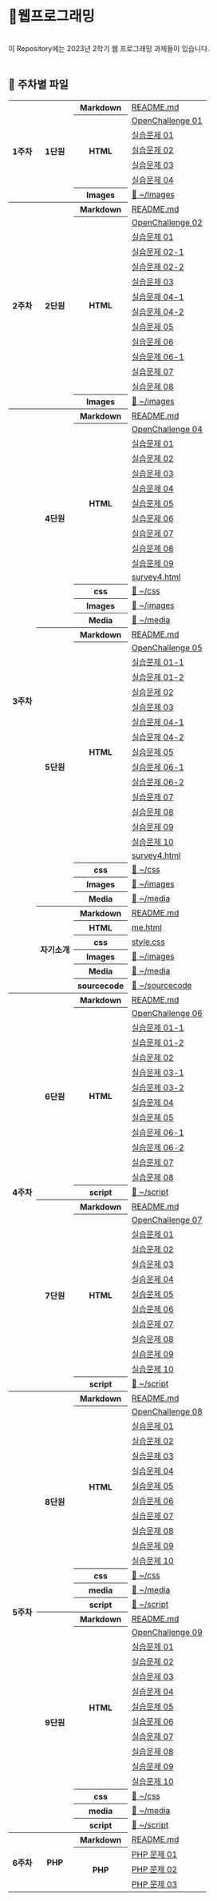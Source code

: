 <meta charset="UTF-8">

# 📰웹프로그래밍
<br>
이 Repository에는 2023년 2학기 웹 프로그래밍 과제들이 있습니다.
<br><br>

## 📂 주차별 파일

<table>
  <tr>
    <th rowspan=7>1주차</th>
    <th rowspan=7>1단원</th>
    <th>Markdown</th><td><a href="https://minuring.github.io/2023Web/1%EC%A3%BC%EC%B0%A8/">README.md</a></td>
  </tr>
  <tr>
    <th rowspan=5>HTML</th>
    <td><a href="https://minuring.github.io/2023Web/1%EC%A3%BC%EC%B0%A8/p58_OpenChallenge_01.html">OpenChallenge 01</a></td>
  </tr>
  <tr><td><a href="https://minuring.github.io/2023Web/1%EC%A3%BC%EC%B0%A8/p61_01.html">실습문제 01</a></td></tr>
  <tr><td><a href="https://minuring.github.io/2023Web/1%EC%A3%BC%EC%B0%A8/p61_02.html">실습문제 02</a></td></tr>
  <tr><td><a href="https://minuring.github.io/2023Web/1%EC%A3%BC%EC%B0%A8/p62_03.html">실습문제 03</a></td></tr>
  <tr><td><a href="https://minuring.github.io/2023Web/1%EC%A3%BC%EC%B0%A8/p62_04.html">실습문제 04</a></td></tr>
  <tr><th>Images</th><td><a href="https://github.com/Minuring/2023Web/tree/main/1%EC%A3%BC%EC%B0%A8/">📁 ~/Images</a></td></tr>

  <tr>
    <th rowspan=14>2주차</th>
    <th rowspan=14>2단원</th>
    <th>Markdown</th><td><a href="https://minuring.github.io/2023Web/2%EC%A3%BC%EC%B0%A8/">README.md</a></td>
  </tr>
  <tr>
    <th rowspan=12>HTML</th>
    <td><a href="https://minuring.github.io/2023Web/2%EC%A3%BC%EC%B0%A8/p104_OpenChallenge_02.html">OpenChallenge 02</a></td>
  </tr>
  <tr><td><a href="https://minuring.github.io/2023Web/2%EC%A3%BC%EC%B0%A8/p107_01.html">실습문제 01</a></td></tr>
  <tr><td><a href="https://minuring.github.io/2023Web/2%EC%A3%BC%EC%B0%A8/p108_02-01.html">실습문제 02-1</a></td></tr>
  <tr><td><a href="https://minuring.github.io/2023Web/2%EC%A3%BC%EC%B0%A8/p108_02-02.html">실습문제 02-2</a></td></tr>
  <tr><td><a href="https://minuring.github.io/2023Web/2%EC%A3%BC%EC%B0%A8/p108_03.html">실습문제 03</a></td></tr>
  <tr><td><a href="https://minuring.github.io/2023Web/2%EC%A3%BC%EC%B0%A8/p108_04-01.html">실습문제 04-1</a></td></tr>
  <tr><td><a href="https://minuring.github.io/2023Web/2%EC%A3%BC%EC%B0%A8/p108_04-02.html">실습문제 04-2</a></td></tr>
  <tr><td><a href="https://minuring.github.io/2023Web/2%EC%A3%BC%EC%B0%A8/p109_05.html">실습문제 05</a></td></tr>
  <tr><td><a href="https://minuring.github.io/2023Web/2%EC%A3%BC%EC%B0%A8/p109_06.html">실습문제 06</a></td></tr>
  <tr><td><a href="https://minuring.github.io/2023Web/2%EC%A3%BC%EC%B0%A8/p109_06 sitelist.html">실습문제 06-1</a></td></tr>
  <tr><td><a href="https://minuring.github.io/2023Web/2%EC%A3%BC%EC%B0%A8/p110_07.html">실습문제 07</a></td></tr>
  <tr><td><a href="https://minuring.github.io/2023Web/2%EC%A3%BC%EC%B0%A8/p110_08.html">실습문제 08</a></td></tr>
  <tr><th>Images</th><td><a href="https://github.com/Minuring/2023Web/tree/main/2%EC%A3%BC%EC%B0%A8/">📁 ~/images</a></td></tr>

  <tr>
    <th rowspan=40>3주차</th>
    <th rowspan=15>4단원</th>
    <th>Markdown</th><td><a href="https://minuring.github.io/2023Web/3%EC%A3%BC%EC%B0%A8/">README.md</a></td>
  </tr>
  <tr>
    <th rowspan=11>HTML</th>
    <td><a href="https://minuring.github.io/2023Web/3%EC%A3%BC%EC%B0%A8/chap04/html/OpenChallenge_04.html">OpenChallenge 04</a></td>
  </tr>
  <tr><td><a href="https://minuring.github.io/2023Web/3%EC%A3%BC%EC%B0%A8/chap04/html/q01.html">실습문제 01</a></td></tr>
  <tr><td><a href="https://minuring.github.io/2023Web/3%EC%A3%BC%EC%B0%A8/chap04/html/q02.html">실습문제 02</a></td></tr>
  <tr><td><a href="https://minuring.github.io/2023Web/3%EC%A3%BC%EC%B0%A8/chap04/html/q03.html">실습문제 03</a></td></tr>
  <tr><td><a href="https://minuring.github.io/2023Web/3%EC%A3%BC%EC%B0%A8/chap04/html/q04.html">실습문제 04</a></td></tr>
  <tr><td><a href="https://minuring.github.io/2023Web/3%EC%A3%BC%EC%B0%A8/chap04/html/q05.html">실습문제 05</a></td></tr>
  <tr><td><a href="https://minuring.github.io/2023Web/3%EC%A3%BC%EC%B0%A8/chap04/html/q06.html">실습문제 06</a></td></tr>
  <tr><td><a href="https://minuring.github.io/2023Web/3%EC%A3%BC%EC%B0%A8/chap04/html/q07.html">실습문제 07</a></td></tr>
  <tr><td><a href="https://minuring.github.io/2023Web/3%EC%A3%BC%EC%B0%A8/chap04/html/q08.html">실습문제 08</a></td></tr>
  <tr><td><a href="https://minuring.github.io/2023Web/3%EC%A3%BC%EC%B0%A8/chap04/html/q09.html">실습문제 09</a></td></tr>
  <tr><td><a href="https://minuring.github.io/2023Web/3%EC%A3%BC%EC%B0%A8/chap04/html/survey4.html">survey4.html</a></td></tr>
  <tr><th>css</th><td><a href="https://github.com/Minuring/2023Web/tree/main/3%EC%A3%BC%EC%B0%A8/chap04/css">📁 ~/css</a></td></tr>
  <tr><th>Images</th><td><a href="https://github.com/Minuring/2023Web/tree/main/3%EC%A3%BC%EC%B0%A8/chap04/images">📁 ~/images</a></td></tr>
  <tr><th>Media</th><td><a href="https://github.com/Minuring/2023Web/tree/main/3%EC%A3%BC%EC%B0%A8/chap04/media">📁 ~/media</a></td></tr>

  <tr>
    <th rowspan=19>5단원</th>
    <th>Markdown</th><td><a href="https://minuring.github.io/2023Web/3%EC%A3%BC%EC%B0%A8/">README.md</a></td></tr>
  <tr>
    <th rowspan=15>HTML</th>
    <td><a href="https://minuring.github.io/2023Web/3%EC%A3%BC%EC%B0%A8/chap05/html/OpenChallenge_05.html">OpenChallenge 05</a></td>
  </tr>
  <tr><td><a href="https://minuring.github.io/2023Web/3%EC%A3%BC%EC%B0%A8/chap05/html/q01-1.html">실습문제 01-1</a></td></tr>
  <tr><td><a href="https://minuring.github.io/2023Web/3%EC%A3%BC%EC%B0%A8/chap05/html/q01-2.html">실습문제 01-2</a></td></tr>
  <tr><td><a href="https://minuring.github.io/2023Web/3%EC%A3%BC%EC%B0%A8/chap05/html/q02.html">실습문제 02</a></td></tr>
  <tr><td><a href="https://minuring.github.io/2023Web/3%EC%A3%BC%EC%B0%A8/chap05/html/q03.html">실습문제 03</a></td></tr>
  <tr><td><a href="https://minuring.github.io/2023Web/3%EC%A3%BC%EC%B0%A8/chap05/html/q04-1.html">실습문제 04-1</a></td></tr>
  <tr><td><a href="https://minuring.github.io/2023Web/3%EC%A3%BC%EC%B0%A8/chap05/html/q04-2.html">실습문제 04-2</a></td></tr>
  <tr><td><a href="https://minuring.github.io/2023Web/3%EC%A3%BC%EC%B0%A8/chap05/html/q05.html">실습문제 05</a></td></tr>
  <tr><td><a href="https://minuring.github.io/2023Web/3%EC%A3%BC%EC%B0%A8/chap05/html/q06-1.html">실습문제 06-1</a></td></tr>
  <tr><td><a href="https://minuring.github.io/2023Web/3%EC%A3%BC%EC%B0%A8/chap05/html/q06-2.html">실습문제 06-2</a></td></tr>
  <tr><td><a href="https://minuring.github.io/2023Web/3%EC%A3%BC%EC%B0%A8/chap05/html/q07.html">실습문제 07</a></td></tr>
  <tr><td><a href="https://minuring.github.io/2023Web/3%EC%A3%BC%EC%B0%A8/chap05/html/q08.html">실습문제 08</a></td></tr>
  <tr><td><a href="https://minuring.github.io/2023Web/3%EC%A3%BC%EC%B0%A8/chap05/html/q09.html">실습문제 09</a></td></tr>
  <tr><td><a href="https://minuring.github.io/2023Web/3%EC%A3%BC%EC%B0%A8/chap05/html/q10.html">실습문제 10</a></td></tr>
  <tr><td><a href="https://minuring.github.io/2023Web/3%EC%A3%BC%EC%B0%A8/chap05/html/survey4.html">survey4.html</a></td></tr>
  <tr><th>css</th><td><a href="https://github.com/Minuring/2023Web/tree/main/3%EC%A3%BC%EC%B0%A8/chap05/css">📁 ~/css</a></td></tr>
  <tr><th>Images</th><td><a href="https://github.com/Minuring/2023Web/tree/main/3%EC%A3%BC%EC%B0%A8/chap05/images">📁 ~/images</a></td></tr>
  <tr><th>Media</th><td><a href="https://github.com/Minuring/2023Web/tree/main/3%EC%A3%BC%EC%B0%A8/chap05/media">📁 ~/media</a></td></tr>
  

  <tr>
    <th rowspan=6>자기소개</th>
    <th>Markdown</th><td><a href="https://minuring.github.io/2023Web/%EC%86%8C%EA%B0%9C/">README.md</a></td>
  </tr>
  <tr><th>HTML</th><td><a href="https://minuring.github.io/2023Web/%EC%86%8C%EA%B0%9C/me.html">me.html</a></td></tr>
  <tr><th>css</th><td><a href="https://minuring.github.io/2023Web/%EC%86%8C%EA%B0%9C/style.css">style.css</a></td></tr>
  <tr><th>Images</th><td><a href="https://github.com/Minuring/2023Web/tree/main/%EC%86%8C%EA%B0%9C/images">📁 ~/images</a></td></tr>
  <tr><th>Media</th><td><a href="https://github.com/Minuring/2023Web/tree/main/%EC%86%8C%EA%B0%9C/media">📁 ~/media</a></td></tr>
  <tr><th>sourcecode</th><td><a href="https://github.com/Minuring/2023Web/tree/main/%EC%86%8C%EA%B0%9C/sourcecode">📁 ~/sourcecode</a></td></tr>

  <tr>
    <th rowspan=27>4주차</th>
    <th rowspan=14>6단원</th>
    <th>Markdown</th><td><a href="https://minuring.github.io/2023Web/4%EC%A3%BC%EC%B0%A8/">README.md</a></td>
  </tr>
  <tr>
    <th rowspan=12>HTML</th>
    <td><a href="https://minuring.github.io/2023Web/4%EC%A3%BC%EC%B0%A8/chap06/html/OpenChallenge_06.html">OpenChallenge 06</a></td>
  </tr>
  <tr><td><a href="https://minuring.github.io/2023Web/4%EC%A3%BC%EC%B0%A8/chap06/html/q01-1.html">실습문제 01-1</a></td></tr>
  <tr><td><a href="https://minuring.github.io/2023Web/4%EC%A3%BC%EC%B0%A8/chap06/html/q01-2.html">실습문제 01-2</a></td></tr>
  <tr><td><a href="https://minuring.github.io/2023Web/4%EC%A3%BC%EC%B0%A8/chap06/html/q02.html">실습문제 02</a></td></tr>
  <tr><td><a href="https://minuring.github.io/2023Web/4%EC%A3%BC%EC%B0%A8/chap06/html/q03-1.html">실습문제 03-1</a></td></tr>
  <tr><td><a href="https://minuring.github.io/2023Web/4%EC%A3%BC%EC%B0%A8/chap06/html/q03-2.html">실습문제 03-2</a></td></tr>
  <tr><td><a href="https://minuring.github.io/2023Web/4%EC%A3%BC%EC%B0%A8/chap06/html/q04.html">실습문제 04</a></td></tr>
  <tr><td><a href="https://minuring.github.io/2023Web/4%EC%A3%BC%EC%B0%A8/chap06/html/q05.html">실습문제 05</a></td></tr>
  <tr><td><a href="https://minuring.github.io/2023Web/4%EC%A3%BC%EC%B0%A8/chap06/html/q06-1.html">실습문제 06-1</a></td></tr>
  <tr><td><a href="https://minuring.github.io/2023Web/4%EC%A3%BC%EC%B0%A8/chap06/html/q06-2.html">실습문제 06-2</a></td></tr>
  <tr><td><a href="https://minuring.github.io/2023Web/4%EC%A3%BC%EC%B0%A8/chap06/html/q07.html">실습문제 07</a></td></tr>
  <tr><td><a href="https://minuring.github.io/2023Web/4%EC%A3%BC%EC%B0%A8/chap06/html/q08.html">실습문제 08</a></td></tr>
  <tr><th>script</th><td><a href="https://github.com/Minuring/2023Web/tree/main/4%EC%A3%BC%EC%B0%A8/chap06/script">📁 ~/script</a></td></tr>

  <tr>
    <th rowspan=13>7단원</th>
    <th>Markdown</th><td><a href="https://minuring.github.io/2023Web/4%EC%A3%BC%EC%B0%A8/">README.md</a></td>
  </tr>
  <tr>
    <th rowspan=11>HTML</th>
    <td><a href="https://minuring.github.io/2023Web/4%EC%A3%BC%EC%B0%A8/chap07/html/OpenChallenge_07.html">OpenChallenge 07</a></td>
  </tr>
  <tr><td><a href="https://minuring.github.io/2023Web/4%EC%A3%BC%EC%B0%A8/chap07/html/q01.html">실습문제 01</a></td></tr>
  <tr><td><a href="https://minuring.github.io/2023Web/4%EC%A3%BC%EC%B0%A8/chap07/html/q02.html">실습문제 02</a></td></tr>
  <tr><td><a href="https://minuring.github.io/2023Web/4%EC%A3%BC%EC%B0%A8/chap07/html/q03.html">실습문제 03</a></td></tr>
  <tr><td><a href="https://minuring.github.io/2023Web/4%EC%A3%BC%EC%B0%A8/chap07/html/q04.html">실습문제 04</a></td></tr>
  <tr><td><a href="https://minuring.github.io/2023Web/4%EC%A3%BC%EC%B0%A8/chap07/html/q05.html">실습문제 05</a></td></tr>
  <tr><td><a href="https://minuring.github.io/2023Web/4%EC%A3%BC%EC%B0%A8/chap07/html/q06.html">실습문제 06</a></td></tr>
  <tr><td><a href="https://minuring.github.io/2023Web/4%EC%A3%BC%EC%B0%A8/chap07/html/q07.html">실습문제 07</a></td></tr>
  <tr><td><a href="https://minuring.github.io/2023Web/4%EC%A3%BC%EC%B0%A8/chap07/html/q08.html">실습문제 08</a></td></tr>
  <tr><td><a href="https://minuring.github.io/2023Web/4%EC%A3%BC%EC%B0%A8/chap07/html/q09.html">실습문제 09</a></td></tr>
  <tr><td><a href="https://minuring.github.io/2023Web/4%EC%A3%BC%EC%B0%A8/chap07/html/q10.html">실습문제 10</a></td></tr>
  <tr><th>script</th><td><a href="https://github.com/Minuring/2023Web/tree/main/4%EC%A3%BC%EC%B0%A8/chap07/script">📁 ~/script</a></td></tr>

  <tr>
    <th rowspan=30>5주차</th>
    <th rowspan=15>8단원</th>
    <th>Markdown</th><td><a href="https://minuring.github.io/2023Web/5%EC%A3%BC%EC%B0%A8/">README.md</a></td>
  </tr>
  <tr>
    <th rowspan=11>HTML</th>
    <td><a href="https://minuring.github.io/2023Web/5%EC%A3%BC%EC%B0%A8/chap08/html/OpenChallenge_08.html">OpenChallenge 08</a></td>
  </tr>
  <tr><td><a href="https://minuring.github.io/2023Web/5%EC%A3%BC%EC%B0%A8/chap08/html/q01.html">실습문제 01</a></td></tr>
  <tr><td><a href="https://minuring.github.io/2023Web/5%EC%A3%BC%EC%B0%A8/chap08/html/q02.html">실습문제 02</a></td></tr>
  <tr><td><a href="https://minuring.github.io/2023Web/5%EC%A3%BC%EC%B0%A8/chap08/html/q03.html">실습문제 03</a></td></tr>
  <tr><td><a href="https://minuring.github.io/2023Web/5%EC%A3%BC%EC%B0%A8/chap08/html/q04.html">실습문제 04</a></td></tr>
  <tr><td><a href="https://minuring.github.io/2023Web/5%EC%A3%BC%EC%B0%A8/chap08/html/q05.html">실습문제 05</a></td></tr>
  <tr><td><a href="https://minuring.github.io/2023Web/5%EC%A3%BC%EC%B0%A8/chap08/html/q06.html">실습문제 06</a></td></tr>
  <tr><td><a href="https://minuring.github.io/2023Web/5%EC%A3%BC%EC%B0%A8/chap08/html/q07.html">실습문제 07</a></td></tr>
  <tr><td><a href="https://minuring.github.io/2023Web/5%EC%A3%BC%EC%B0%A8/chap08/html/q08.html">실습문제 08</a></td></tr>
  <tr><td><a href="https://minuring.github.io/2023Web/5%EC%A3%BC%EC%B0%A8/chap08/html/q09.html">실습문제 09</a></td></tr>
  <tr><td><a href="https://minuring.github.io/2023Web/5%EC%A3%BC%EC%B0%A8/chap08/html/q10.html">실습문제 10</a></td></tr>
  <tr><th>css</th><td><a href="https://github.com/Minuring/2023Web/tree/main/5%EC%A3%BC%EC%B0%A8/chap08/css">📁 ~/css</a></td></tr>
  <tr><th>media</th><td><a href="https://github.com/Minuring/2023Web/tree/main/5%EC%A3%BC%EC%B0%A8/chap08/media">📁 ~/media</a></td></tr>
  <tr><th>script</th><td><a href="https://github.com/Minuring/2023Web/tree/main/5%EC%A3%BC%EC%B0%A8/chap08/script">📁 ~/script</a></td></tr>

  <tr>
  <th rowspan=15>9단원</th>
    <th>Markdown</th><td><a href="https://minuring.github.io/2023Web/5%EC%A3%BC%EC%B0%A8/">README.md</a></td>
  </tr>
  <tr>
    <th rowspan=11>HTML</th>
    <td><a href="https://minuring.github.io/2023Web/5%EC%A3%BC%EC%B0%A8/chap09/html/OpenChallenge_09.html">OpenChallenge 09</a></td>
  </tr>
  <tr><td><a href="https://minuring.github.io/2023Web/5%EC%A3%BC%EC%B0%A8/chap09/html/q01.html">실습문제 01</a></td></tr>
  <tr><td><a href="https://minuring.github.io/2023Web/5%EC%A3%BC%EC%B0%A8/chap09/html/q02.html">실습문제 02</a></td></tr>
  <tr><td><a href="https://minuring.github.io/2023Web/5%EC%A3%BC%EC%B0%A8/chap09/html/q03.html">실습문제 03</a></td></tr>
  <tr><td><a href="https://minuring.github.io/2023Web/5%EC%A3%BC%EC%B0%A8/chap09/html/q04.html">실습문제 04</a></td></tr>
  <tr><td><a href="https://minuring.github.io/2023Web/5%EC%A3%BC%EC%B0%A8/chap09/html/q05.html">실습문제 05</a></td></tr>
  <tr><td><a href="https://minuring.github.io/2023Web/5%EC%A3%BC%EC%B0%A8/chap09/html/q06.html">실습문제 06</a></td></tr>
  <tr><td><a href="https://minuring.github.io/2023Web/5%EC%A3%BC%EC%B0%A8/chap09/html/q07.html">실습문제 07</a></td></tr>
  <tr><td><a href="https://minuring.github.io/2023Web/5%EC%A3%BC%EC%B0%A8/chap09/html/q08.html">실습문제 08</a></td></tr>
  <tr><td><a href="https://minuring.github.io/2023Web/5%EC%A3%BC%EC%B0%A8/chap09/html/q09.html">실습문제 09</a></td></tr>
  <tr><td><a href="https://minuring.github.io/2023Web/5%EC%A3%BC%EC%B0%A8/chap09/html/q10.html">실습문제 10</a></td></tr>
  <tr><th>css</th><td><a href="https://github.com/Minuring/2023Web/tree/main/5%EC%A3%BC%EC%B0%A8/chap09/css">📁 ~/css</a></td></tr>
  <tr><th>media</th><td><a href="https://github.com/Minuring/2023Web/tree/main/5%EC%A3%BC%EC%B0%A8/chap09/media">📁 ~/media</a></td></tr>
  <tr><th>script</th><td><a href="https://github.com/Minuring/2023Web/tree/main/5%EC%A3%BC%EC%B0%A8/chap09/script">📁 ~/script</a></td></tr>

<tr>
    <th rowspan=4>6주차</th>
    <th rowspan=4>PHP</th>
    <th>Markdown</th><td><a href="https://minuring.github.io/2023Web/6%EC%A3%BC%EC%B0%A8/">README.md</a></td>
  </tr>
  <tr>
    <th rowspan=3>PHP</th>
    <td><a href="http://mw9505.dothome.co.kr/week1/q01.php">PHP 문제 01</a></td>
  </tr>
  <tr><td><a href="http://mw9505.dothome.co.kr/week1/q02.php">PHP 문제 02</a></td></tr>
  <tr><td><a href="http://mw9505.dothome.co.kr/week1/q03.php">PHP 문제 03</a></td></tr>
  
</table>
